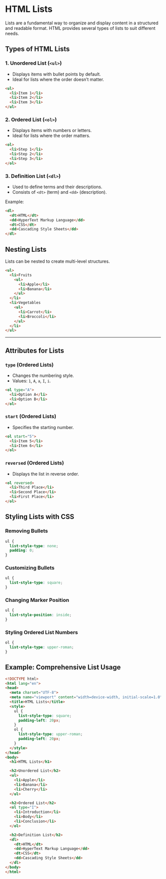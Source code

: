 # HTML Lists

Lists are a fundamental way to organize and display content in a structured and readable format. HTML provides several types of lists to suit different needs.

## Types of HTML Lists

### 1. **Unordered List (`<ul>`)**
- Displays items with bullet points by default.
- Ideal for lists where the order doesn’t matter.

```html
<ul>
  <li>Item 1</li>
  <li>Item 2</li>
  <li>Item 3</li>
</ul>
```

### 2. **Ordered List (`<ol>`)**
- Displays items with numbers or letters.
- Ideal for lists where the order matters.

```html
<ol>
  <li>Step 1</li>
  <li>Step 2</li>
  <li>Step 3</li>
</ol>
```

### 3. **Definition List (`<dl>`)**
- Used to define terms and their descriptions.
- Consists of `<dt>` (term) and `<dd>` (description).

Example:
```html
<dl>
  <dt>HTML</dt>
  <dd>HyperText Markup Language</dd>
  <dt>CSS</dt>
  <dd>Cascading Style Sheets</dd>
</dl>
```

## Nesting Lists
Lists can be nested to create multi-level structures.

```html
<ul>
  <li>Fruits
    <ul>
      <li>Apple</li>
      <li>Banana</li>
    </ul>
  </li>
  <li>Vegetables
    <ul>
      <li>Carrot</li>
      <li>Broccoli</li>
    </ul>
  </li>
</ul>
```

---

## Attributes for Lists

### **`type` (Ordered Lists)**
- Changes the numbering style.
- Values: `1`, `A`, `a`, `I`, `i`.

```html
<ol type="A">
  <li>Option A</li>
  <li>Option B</li>
</ol>
```

### **`start` (Ordered Lists)**
- Specifies the starting number.

```html
<ol start="5">
  <li>Item 5</li>
  <li>Item 6</li>
</ol>
```

### **`reversed` (Ordered Lists)**
- Displays the list in reverse order.

```html
<ol reversed>
  <li>Third Place</li>
  <li>Second Place</li>
  <li>First Place</li>
</ol>
```

## Styling Lists with CSS

### Removing Bullets
```css
ul {
  list-style-type: none;
  padding: 0;
}
```

### Customizing Bullets
```css
ul {
  list-style-type: square;
}
```

### Changing Marker Position
```css
ul {
  list-style-position: inside;
}
```

### Styling Ordered List Numbers
```css
ol {
  list-style-type: upper-roman;
}
```

## Example: Comprehensive List Usage

```html
<!DOCTYPE html>
<html lang="en">
<head>
  <meta charset="UTF-8">
  <meta name="viewport" content="width=device-width, initial-scale=1.0">
  <title>HTML Lists</title>
  <style>
    ul {
      list-style-type: square;
      padding-left: 20px;
    }
    ol {
      list-style-type: upper-roman;
      padding-left: 20px;
    }
  </style>
</head>
<body>
  <h1>HTML Lists</h1>

  <h2>Unordered List</h2>
  <ul>
    <li>Apple</li>
    <li>Banana</li>
    <li>Cherry</li>
  </ul>

  <h2>Ordered List</h2>
  <ol type="I">
    <li>Introduction</li>
    <li>Body</li>
    <li>Conclusion</li>
  </ol>

  <h2>Definition List</h2>
  <dl>
    <dt>HTML</dt>
    <dd>HyperText Markup Language</dd>
    <dt>CSS</dt>
    <dd>Cascading Style Sheets</dd>
  </dl>
</body>
</html>
```